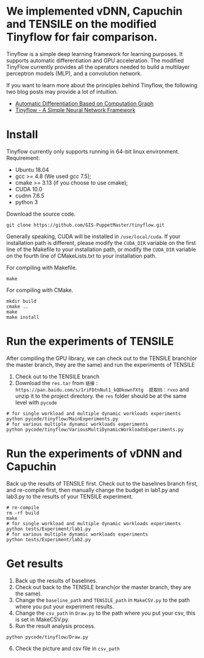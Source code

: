 # We implemented vDNN, Capuchin and TENSILE on the modified Tinyflow for fair comparison.
Tinyflow is a simple deep learning framework for learning purposes. It supports automatic 
differentiation and GPU acceleration. The modified TinyFlow currently provides all the operators needed 
to build a multilayer perceptron models (MLP), and a convolution network.

If you want to learn more about the principles behind Tinyflow, the following two blog posts may provide a lot of intuition.
+ [Automatic Differentiation Based on Computation Graph](https://lb-yu.github.io/2019/07/22/Automatic-Differentiation-Based-on-Computation-Graph/)
+ [Tinyflow - A Simple Neural Network Framework](https://lb-yu.github.io/2019/07/23/Tinyflow-A-Simple-Neural-Network-Framework/)


# Install
Tinyflow currently only supports running in 64-bit linux environment. Requirement:
+ Ubuntu 18.04
+ gcc >= 4.8 (We used gcc 7.5);
+ cmake >= 3.13 (if you choose to use cmake);
+ CUDA 10.0
+ cudnn 7.6.5
+ python 3

Download the source code.
```shell
git clone https://github.com/GIS-PuppetMaster/tinyflow.git
```

Generally speaking, CUDA will be installed in `/use/local/cuda`. 
If your installation path is different, please modify the `CUDA_DIR` variable on the first 
line of the Makefile to your installation path, or modify the `CUDA_DIR` variable on the 
fourth line of CMakeLists.txt to your installation path.

For compiling with Makefile.
```shell
make
```

For compiling with CMake.
```shell
mkdir build
cmake ..
make
make install
```

# Run the experiments of TENSILE
After compiling the GPU library, we can check out to the TENSILE branch(or the master branch, they are the same) and run the experiments of TENSILE
1. Check out to the TENSILE branch
2. Download the `res.tar` from `链接：https://pan.baidu.com/s/1riFDtnNut1_kQDkownfXtg 
提取码：rvxo` and unzip it to the project directory. the `res` folder should be at the same level with `pycode`
```shell
# for single workload and multiple dynamic workloads experiments
python pycode/tinyflow/MainExperiments.py
# for various multiple dynamic workloads experiments
python pycode/tinyflow/VariousMultiDynamicWorkloadsExperiments.py
```
# Run the experiments of vDNN and Capuchin
Back up the results of TENSILE first.
Check out to the baselines branch first, and re-compile first, then manually change the budget in lab1.py and lab3.py to the results of your TENSILE experiment. 
```shell
# re-compile
rm -rf build
make
# for single workload and multiple dynamic workloads experiments
python tests/Experiment/lab1.py
# for various multiple dynamic workloads experiments
python tests/Experiment/lab2.py
```

# Get results
1. Back up the results of baselines.
2. Check out back to the TENSILE branch(or the master branch, they are the same).
3. Change the `baseline_path` and `TENSILE_path` in `MakeCSV.py` to the path where you put your experiment results.
4. Change the `csv_path` in `Draw.py` to the path where you put your csv, this is set in MakeCSV.py.
5. Run the result analysis process.
```shell
python pycode/tinyflow/Draw.py
```
6. Check the picture and csv file in `csv_path`
